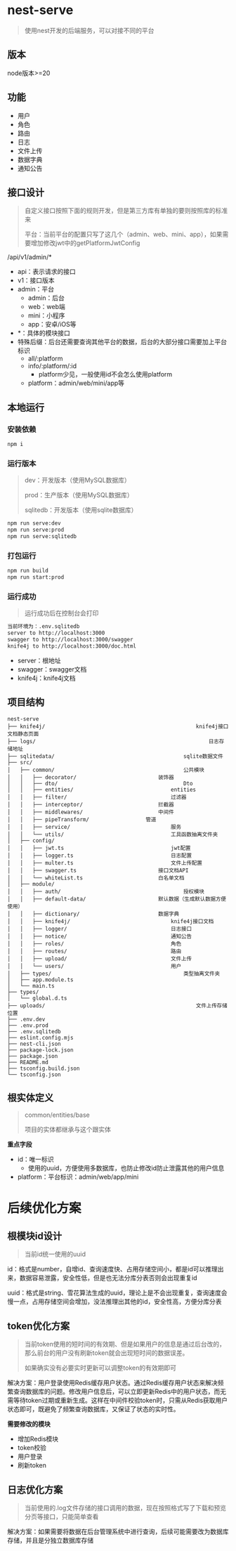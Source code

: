 # nest-serve

> 使用nest开发的后端服务，可以对接不同的平台



## 版本

node版本>=20



## 功能

- 用户
- 角色
- 路由
- 日志
- 文件上传
- 数据字典
- 通知公告





## 接口设计

> 自定义接口按照下面的规则开发，但是第三方库有单独的要则按照库的标准来
>
> 平台：当前平台的配置只写了这几个（admin、web、mini、app），如果需要增加修改jwt中的getPlatformJwtConfig

/api/v1/admin/*

- api：表示请求的接口
- v1：接口版本
- admin：平台
  - admin：后台
  - web：web端
  - mini：小程序
  - app：安卓/iOS等
- *：具体的模块接口
- 特殊后缀：后台还需要查询其他平台的数据，后台的大部分接口需要加上平台标识
  - all/:platform
  - info/:platform/:id
    - platform少见，一般使用id不会怎么使用platform
  - platform：admin/web/mini/app等




## 本地运行

### 安装依赖

```bash
npm i
```



### 运行版本

> dev：开发版本（使用MySQL数据库）
>
> prod：生产版本（使用MySQL数据库）
>
> sqlitedb：开发版本（使用sqlite数据库）

```bash
npm run serve:dev
npm run serve:prod
npm run serve:sqlitedb
```



### 打包运行

```bash
npm run build
npm run start:prod
```



### 运行成功

> 运行成功后在控制台会打印

```bash
当前环境为：.env.sqlitedb
server to http://localhost:3000
swagger to http://localhost:3000/swagger
knife4j to http://localhost:3000/doc.html
```

- server：根地址
- swagger：swagger文档
- knife4j：knife4j文档





## 项目结构

```
nest-serve
├── knife4j/												knife4j接口文档静态页面
├── logs/														日志存储地址
├── sqlitedata/											sqlite数据文件
├── src/
│   ├── common/											公共模块
│   │   ├── decorator/							装饰器
│   │   ├── dto/										Dto
│   │   ├── entities/								entities
│   │   ├── filter/									过滤器
│   │   ├── interceptor/						拦截器
│   │   ├── middlewares/						中间件
│   │   ├── pipeTransform/					管道
│   │   ├── service/								服务
│   │   └── utils/									工具函数抽离文件夹
│   ├── config/
│   │   ├── jwt.ts									jwt配置
│   │   ├── logger.ts								日志配置
│   │   ├── multer.ts								文件上传配置
│   │   ├── swagger.ts							接口文档API
│   │   └── whiteList.ts						白名单文档
│   ├── module/
│   │   ├── auth/										授权模块
│   │   ├── default-data/						默认数据（生成默认数据方便使用）
│   │   ├── dictionary/							数据字典
│   │   ├── knife4j/								knife4j接口文档
│   │   ├── logger/									日志接口
│   │   ├── notice/									通知公告
│   │   ├── roles/									角色
│   │   ├── routes/									路由
│   │   ├── upload/									文件上传
│   │   └── users/									用户
│   ├── types/											类型抽离文件夹
│   ├── app.module.ts
│   └── main.ts
├── types/
│   └── global.d.ts
├── uploads/												文件上传存储位置
├── .env.dev
├── .env.prod
├── .env.sqlitedb
├── eslint.config.mjs
├── nest-cli.json
├── package-lock.json
├── package.json
├── README.md
├── tsconfig.build.json
└── tsconfig.json
```





## 根实体定义

> common/entities/base
>
> 项目的实体都继承与这个跟实体

**重点字段**

- id：唯一标识
  - 使用的uuid，方便使用多数据库，也防止修改id防止泄露其他的用户信息
- platform：平台标识：admin/web/app/mini







# 后续优化方案

## 根模块id设计

> 当前id统一使用的uuid

id：格式是number，自增id、查询速度快、占用存储空间小，都是id可以推理出来，数据容易泄露，安全性低，但是也无法分库分表否则会出现重复id

uuid：格式是string、雪花算法生成的uuid，理论上是不会出现重复，查询速度会慢一点，占用存储空间会增加，没法推理出其他的id，安全性高，方便分库分表



## token优化方案

> 当前token使用的短时间的有效期、但是如果用户的信息是通过后台改的，那么前台的用户没有刷新token就会出现短时间的数据误差。
>
> 如果确实没有必要实时更新可以调整token的有效期即可

解决方案：用户登录使用Redis缓存用户状态。通过Redis缓存用户状态来解决频繁查询数据库的问题。修改用户信息后，可以立即更新Redis中的用户状态，而无需等待token过期或重新生成。这样在中间件校验token时，只需从Redis获取用户状态即可，既避免了频繁查询数据库，又保证了状态的实时性。

**需要修改的模块**

- 增加Redis模块
- token校验
- 用户登录
- 刷新token



## 日志优化方案

> 当前使用的.log文件存储的接口调用的数据，现在按照格式写了下载和预览分页等接口，只能简单查看

解决方案：如果需要将数据在后台管理系统中进行查询，后续可能需要改为数据库存储，并且是分独立数据库存储

